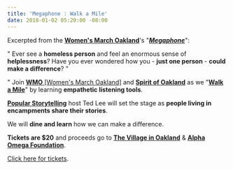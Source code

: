 ```yaml
---
title: 'Megaphone : Walk a Mile'
date: 2018-01-02 05:20:00 -08:00
---
```


Excerpted from the **[Women's March Oakland](https://womensmarchoakland.org/about-the-march/)**'s "[***Megaphone***](https://womensmarchoakland.org/the-megaphone)": 

"  Ever see a **homeless person** and feel an enormous sense of **helplessness**? Have you ever wondered how you - **just one person** - **could make a difference**? "

"  Join [**WMO** [Women's March Oakland]](https://womensmarchoakland.org/about-the-march/) and [**Spirit of Oakland**](https://spiritofoakland.com/) as we "[**Walk a Mile**](https://www.eventbrite.com/e/walk-a-mile-storytelling-by-marginalized-people-tickets-41033926579?aff=es2)" by learning **empathetic listening tools**. 

[**Popular Storytelling**](https://www.eventbrite.com/e/walk-a-mile-storytelling-by-marginalized-people-tickets-41033926579?aff=es2) host Ted Lee will set the stage as **people living in encampments share their stories**. 

We will **dine and learn** how we can make a difference. 

**Tickets are $20** and proceeds go to [**The Village in Oakland**](https://www.facebook.com/The-Village-in-Oakland-feedthepeople-731643677003021/) & [**Alpha Omega Foundation**](https://www.facebook.com/alphaomegafoundation/). 

[Click here for tickets](https://www.eventbrite.com/e/walk-a-mile-storytelling-by-marginalized-people-tickets-41033926579?aff=es2). 
